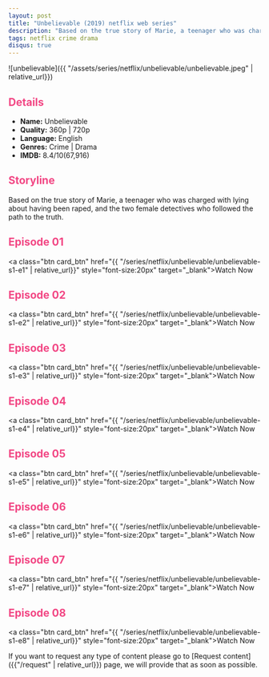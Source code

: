 ```yaml
---
layout: post
title: "Unbelievable (2019) netflix web series"
description: "Based on the true story of Marie, a teenager who was charged with lying about having been raped, and the two female detectives who followed the path to the truth."
tags: netflix crime drama
disqus: true
---
```

<style>
h2{
    color:#F24784;
}
</style>

![unbelievable]({{ "/assets/series/netflix/unbelievable/unbelievable.jpeg" | relative_url}})

## Details

* **Name:** Unbelievable
* **Quality:** 360p \| 720p
* **Language:** English
* **Genres:** Crime \| Drama
* **IMDB:**  8.4/10(67,916)

## Storyline

Based on the true story of Marie, a teenager who was charged with lying about having been raped, and the two female detectives who followed the path to the truth.

## Episode 01

<a class="btn card_btn" href="{{ "/series/netflix/unbelievable/unbelievable-s1-e1" | relative_url}}" style="font-size:20px" target="_blank">Watch Now</a>

## Episode 02

<a class="btn card_btn" href="{{ "/series/netflix/unbelievable/unbelievable-s1-e2" | relative_url}}" style="font-size:20px" target="_blank">Watch Now</a>

## Episode 03

<a class="btn card_btn" href="{{ "/series/netflix/unbelievable/unbelievable-s1-e3" | relative_url}}" style="font-size:20px" target="_blank">Watch Now</a>

## Episode 04

<a class="btn card_btn" href="{{ "/series/netflix/unbelievable/unbelievable-s1-e4" | relative_url}}" style="font-size:20px" target="_blank">Watch Now</a>

## Episode 05

<a class="btn card_btn" href="{{ "/series/netflix/unbelievable/unbelievable-s1-e5" | relative_url}}" style="font-size:20px" target="_blank">Watch Now</a>

## Episode 06

<a class="btn card_btn" href="{{ "/series/netflix/unbelievable/unbelievable-s1-e6" | relative_url}}" style="font-size:20px" target="_blank">Watch Now</a>

## Episode 07

<a class="btn card_btn" href="{{ "/series/netflix/unbelievable/unbelievable-s1-e7" | relative_url}}" style="font-size:20px" target="_blank">Watch Now</a>

## Episode 08

<a class="btn card_btn" href="{{ "/series/netflix/unbelievable/unbelievable-s1-e8" | relative_url}}" style="font-size:20px" target="_blank">Watch Now</a>

If you want to request any type of content please go to [Request content]({{"/request" | relative_url}}) page, we will provide that as soon as possible.